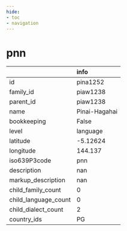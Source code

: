 ```yaml
---
hide:
- toc
- navigation
---
```

# pnn
|                      | info          |
|:---------------------|:--------------|
| id                   | pina1252      |
| family_id            | piaw1238      |
| parent_id            | piaw1238      |
| name                 | Pinai-Hagahai |
| bookkeeping          | False         |
| level                | language      |
| latitude             | -5.12624      |
| longitude            | 144.137       |
| iso639P3code         | pnn           |
| description          | nan           |
| markup_description   | nan           |
| child_family_count   | 0             |
| child_language_count | 0             |
| child_dialect_count  | 2             |
| country_ids          | PG            |